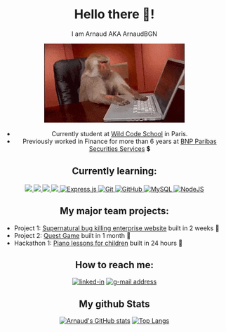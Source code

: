 <h1 align="center" font-style="bold"> Hello there 👋!</h1>
<p align="center"> I am Arnaud AKA ArnaudBGN </p>

<p align="center">
<img src="https://github.com/ArnaudBGN/ArnaudBGN/blob/main/Img-github/giphy.gif" alt="Monkey trying to code"/>
</p>

<ul align="center">
  <li> Currently student at <a href="https://www.wildcodeschool.com/fr-FR">Wild Code School</a> in Paris. </li>
  <li> Previously worked in Finance for more than 6 years at <a href="https://securities.cib.bnpparibas/fr/">BNP Paribas Securities Services</a> 💲</li>
</ul>

<h2 align="center">Currently learning:</h2>

<div align="center"> 
  <a href=https://developer.mozilla.org/fr/docs/Web/JavaScript>
  <img src="https://img.shields.io/badge/javascript%20-%23323330.svg?&style=for-the-badge&logo=javascript&logoColor=%23F7DF1E"/>
  </a>
  <a href=https://html5.org/>
  <img src="https://img.shields.io/badge/html5%20-%23E34F26.svg?&style=for-the-badge&logo=html5&logoColor=white"/>
  </a>
  <a href=https://www.w3.org/Style/CSS/Overview.fr.html>
  <img src="https://img.shields.io/badge/css3%20-%231572B6.svg?&style=for-the-badge&logo=css3&logoColor=white"/>
  </a>
<a href=https://reactjs.org/>
<img src="https://img.shields.io/badge/react%20-%2320232a.svg?&style=for-the-badge&logo=react&logoColor=%2361DAFB"/>
</a>
<a href=https://expressjs.com/fr/>
<img alt="Express.js" src="https://img.shields.io/badge/express.js-%23404d59.svg?style=for-the-badge&logo=express&logoColor=%2361DAFB"/>
</a>
<a href=https://git-scm.com/>
<img alt="Git" src="https://img.shields.io/badge/git-%23F05033.svg?style=for-the-badge&logo=git&logoColor=white"/>
</a>
<a href=https://github.com>
  <img alt="GitHub" src="https://img.shields.io/badge/github-%23121011.svg?style=for-the-badge&logo=github&logoColor=white"/>
</a> 
<a href=https://www.mysql.com/>
<img alt="MySQL" src="https://img.shields.io/badge/mysql-%2300f.svg?style=for-the-badge&logo=mysql&logoColor=white"/>
</a>
<a href=https://nodejs.org/en/><img alt="NodeJS" src="https://img.shields.io/badge/node.js-6DA55F?style=for-the-badge&logo=node.js&logoColor=white"/>
</a>
</div>

<h2 align="center" font-style="bold">My major team projects:</h2>

<ul>
<li> Project 1: <a href="https://github.com/ArnaudBGN/Project-1">Supernatural bug killing enterprise website</a> built in 2 weeks 💪 </li>
<li> Project 2: <a href="https://github.com/ArnaudBGN/paris-0921-p2-groupe1">Quest Game</a> built in 1 month 💪 </li>
<li> Hackathon 1: <a href="https://github.com/ArnaudBGN/Piano_Piano_hackathon_paris_1121">Piano lessons for children</a> built in 24 hours 💪 </li>
</ul>

<h2 align="center" font-style="bold">How to reach me:</h2>

<div align="center">
<a href="https://www.linkedin.com/in/arnaud-begin-4757176b/" target="_blank"><img alt="linked-in" src="https://img.shields.io/badge/linkedin-%230077B5.svg?&style=for-the-badge&logo=linkedin&logoColor=white" /></a>
<a href="mailto:arnaudbegin.ab@gmail.com" target="_blank"><img alt="g-mail address" src="https://img.shields.io/badge/-Gmail-c14438?style=for-the-badge&logo=Gmail&logoColor=white" /></a>
</div>

<h2 align="center">My github Stats</h2>

<div align="center">
  
 [![Arnaud's GitHub stats](https://github-readme-stats.vercel.app/api?username=ArnaudBGN&show_icons=true&theme=dracula)](https://github.com/ArnaudBGN/github-readme-stats)
 [![Top Langs](https://github-readme-stats.vercel.app/api/top-langs/?username=ArnaudBGN&layout=compact&theme=dracula)](https://github.com/ArnaudBGN/github-readme-stats)
  
 </div>
 



